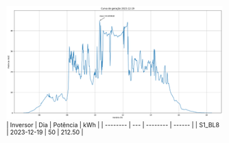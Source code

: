 ![My Image](19_12_2023-S1_BL8.png)
| Inversor | Dia | Potência | kWh    |
| -------- | --- | -------- | ------ |
| S1_BL8       | 2023-12-19  | 50       | 212.50 |